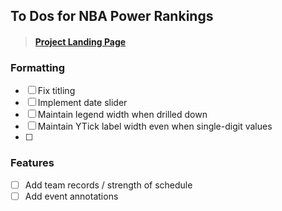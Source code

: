 ## To Dos for NBA Power Rankings

> #### [Project Landing Page](https://github.com/keegangm/nba-power-rankings)

### Formatting
- [ ] Fix titling
- [ ] Implement date slider
- [ ] Maintain legend width when drilled down
- [ ] Maintain YTick label width even when single-digit values
- [ ]
 
### Features
- [ ] Add team records / strength of schedule
- [ ] Add event annotations
